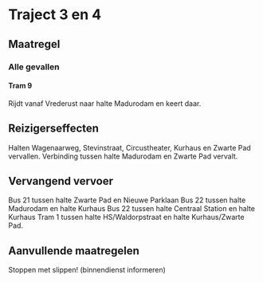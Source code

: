 # Traject 3 en 4
## Maatregel
### Alle gevallen

#### Tram 9
Rijdt vanaf Vrederust naar halte Madurodam en keert daar.

## Reizigerseffecten
Halten Wagenaarweg,  Stevinstraat, Circustheater, Kurhaus en Zwarte Pad vervallen.
Verbinding tussen halte Madurodam en Zwarte Pad vervalt.

## Vervangend vervoer
Bus 21 tussen halte Zwarte Pad en Nieuwe Parklaan
Bus 22 tussen halte Madurodam en halte Kurhaus
Bus 22 tussen halte Centraal Station en halte Kurhaus
Tram 1 tussen halte HS/Waldorpstraat en halte Kurhaus/Zwarte Pad.

## Aanvullende maatregelen
Stoppen met  slippen! (binnendienst informeren)